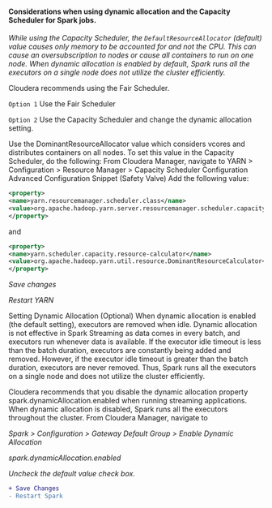 #### Considerations when using dynamic allocation and the Capacity Scheduler for Spark jobs.

*While using the Capacity Scheduler, the  ```DefaultResourceAllocator``` (default) value causes only memory to be accounted for and not the CPU. This can cause an oversubscription to nodes or cause all containers to run on one node. When dynamic allocation is enabled by default, Spark runs all the executors on a single node does not utilize the cluster efficiently.*

Cloudera recommends using the Fair Scheduler.

`Option 1`
Use the Fair Scheduler

`Option 2`
Use the Capacity Scheduler and change the dynamic allocation setting.

Use the DominantResourceAllocator value which considers vcores and distributes containers on all nodes.
To set this value in the Capacity Scheduler, do the following:
From Cloudera Manager, navigate to YARN > Configuration > Resource Manager > Capacity Scheduler Configuration Advanced Configuration Snippet (Safety Valve)
Add the following value:
```xml
<property>
<name>yarn.resourcemanager.scheduler.class</name>
<value>org.apache.hadoop.yarn.server.resourcemanager.scheduler.capacity.CapacityScheduler</value>
</property>
```
and
```xml
<property>
<name>yarn.scheduler.capacity.resource-calculator</name>
<value>org.apache.hadoop.yarn.util.resource.DominantResourceCalculator</value>
</property>
```
*Save changes*

*Restart YARN*

Setting Dynamic Allocation (Optional)
When dynamic allocation is enabled (the default setting), executors are removed when idle. Dynamic allocation is not effective in Spark Streaming as data comes in every batch, and executors run whenever data is available. If the executor idle timeout is less than the batch duration, executors are constantly being added and removed. However, if the executor idle timeout is greater than the batch duration, executors are never removed. Thus, Spark runs all the executors on a single node and does not utilize the cluster efficiently.

Cloudera recommends that you disable the dynamic allocation property spark.dynamicAllocation.enabled when running streaming applications. When dynamic allocation is disabled, Spark runs all the executors throughout the cluster.
From Cloudera Manager, navigate to 

*Spark  > Configuration > Gateway Default Group > Enable Dynamic Allocation*

*spark.dynamicAllocation.enabled*

*Uncheck the default value check box.*

```diff
+ Save Changes
- Restart Spark
```


